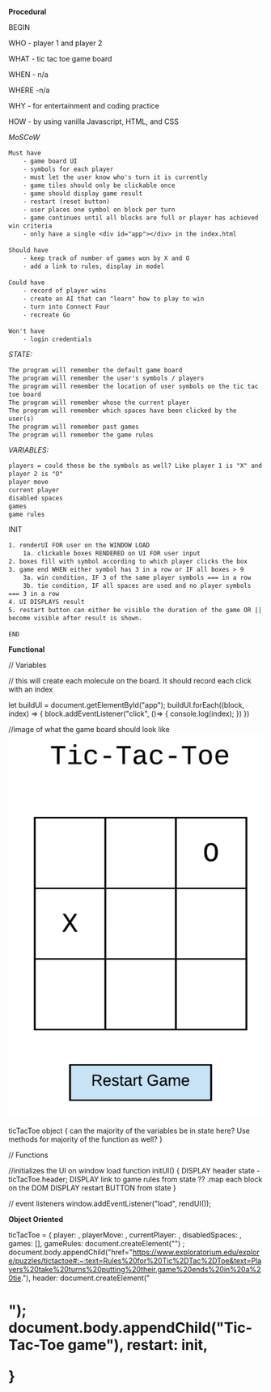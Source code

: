 **Procedural**

BEGIN

WHO - player 1 and player 2

WHAT - tic tac toe game board 

WHEN - n/a

WHERE -n/a 

WHY - for entertainment and coding practice 

HOW - by using vanilla Javascript, HTML, and CSS

*MoSCoW*

    Must have
        - game board UI
        - symbols for each player
        - must let the user know who's turn it is currently
        - game tiles should only be clickable once
        - game should display game result
        - restart (reset button)
        - user places one symbol on block per turn
        - game continues until all blocks are full or player has achieved win criteria
        - only have a single <div id="app"></div> in the index.html

    Should have
        - keep track of number of games won by X and O
        - add a link to rules, display in model
        
    Could have
        - record of player wins
        - create an AI that can "learn" how to play to win
        - turn into Connect Four
        - recreate Go

    Won't have
        - login credentials

*STATE:*

    The program will remember the default game board
    The program will remember the user's symbols / players
    The program will remember the location of user symbols on the tic tac toe board
    The program will remember whose the current player
    The program will remember which spaces have been clicked by the user(s)
    The program will remember past games
    The program will remember the game rules

*VARIABLES:*

    players = could these be the symbols as well? Like player 1 is "X" and player 2 is "O"
    player move
    current player
    disabled spaces
    games
    game rules


INIT

    1. renderUI FOR user on the WINDOW LOAD
        1a. clickable boxes RENDERED on UI FOR user input
    2. boxes fill with symbol according to which player clicks the box
    3. game end WHEN either symbol has 3 in a row or IF all boxes > 9
        3a. win condition, IF 3 of the same player symbols === in a row
        3b. tie condition, IF all spaces are used and no player symbols === 3 in a row
    4. UI DISPLAYS result
    5. restart button can either be visible the duration of the game OR || become visible after result is shown.
    
    END

**Functional**

// Variables

// this will create each molecule on the board. It should record each click with an index

let buildUI = document.getElementById("app");
buildUI.forEach((block, index) => {
    block.addEventListener("click", ()=> {
        console.log(index);
    })
})

//image of what the game board should look like
![tic tac toe board](/img/tictactoeboard.png)

ticTacToe object {
    can the majority of the variables be in state here?
    Use methods for majority of the function as well?
}

// Functions

//initializes the UI on window load
function initUI() {
    DISPLAY header state - ticTacToe.header;
    DISPLAY link to game rules from state
    ?? .map each block on the DOM
    DISPLAY restart BUTTON from state
}





// event listeners
window.addEventListener("load", rendUI());







**Object Oriented**

ticTacToe = {
    player: ,
    playerMove: ,
    currentPlayer: ,
    disabledSpaces: ,
    games: [],
    gameRules: document.createElement("<a>") ;
    document.body.appendChild("href="https://www.exploratorium.edu/explore/puzzles/tictactoe#:~:text=Rules%20for%20Tic%2DTac%2DToe&text=Players%20take%20turns%20putting%20their,game%20ends%20in%20a%20tie."),
    header: document.createElement("<h1>");
    document.body.appendChild("Tic-Tac-Toe game"),
    restart: init,

}
